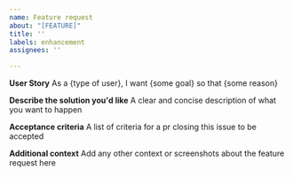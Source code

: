 ```yaml
---
name: Feature request
about: "[FEATURE]"
title: ''
labels: enhancement
assignees: ''

---
```


**User Story**
As a {type of user}, I want {some goal} so that {some reason}

**Describe the solution you'd like**
A clear and concise description of what you want to happen

**Acceptance criteria**
A list of criteria for a pr closing this issue to be accepted

**Additional context**
Add any other context or screenshots about the feature request here
